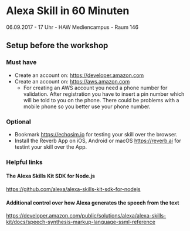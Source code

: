 # Alexa Skill in 60 Minuten
06.09.2017 - 17 Uhr - HAW Mediencampus - Raum 146

## Setup before the workshop
### Must have
* Create an account on: https://developer.amazon.com
* Create an account on: https://aws.amazon.com
  * For creating an AWS account you need a phone number for validation. After registration you have to insert a pin number which will be told to you on the phone. There could be problems with a mobile phone so you better use your phone number.

### Optional
* Bookmark https://echosim.io for testing your skill over the browser.
* Install the Reverb App on iOS, Android or macOS https://reverb.ai for testint your skill over the App.

### Helpful links

#### The Alexa Skills Kit SDK for Node.js
https://github.com/alexa/alexa-skills-kit-sdk-for-nodejs

#### Additional control over how Alexa generates the speech from the text
https://developer.amazon.com/public/solutions/alexa/alexa-skills-kit/docs/speech-synthesis-markup-language-ssml-reference

